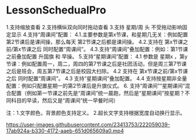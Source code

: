 # LessonSchedualPro

1.支持缩放查看
2.支持横纵双向同时拖动查看
3.支持 星期/周 头 不受拖动影响固定显示
4.支持“周课间”配置：
4.1.主要参数是第x节课，和星期几无关：例如配置第2节课后是课间操，那么每天	  第2节课之后都是课间操。
4.2.支持在 第x节课之前/第x节课之后 同时配置“周课间”。
4.3.支持“周课间”叠加配置：例如：第1节课之前叠加配置 升国旗 和 早操。
5.支持“星期课间”配置：
      4.1 参数是 星期x ，第y节课：例如配置周一，周二，周四的第7节课之后是社团活动，但是周三第7节课之后是班会，周五第7节课之后是校园大扫除。
4.2 支持在 第x节课之前/第x节课之后 同时配置“周课间”。
4.3 支持“星期课间”叠加配置。
4.4 支持按星期非全量配置：例如只配置星期一的第2节课后是升旗仪式。
6. 支持“周课间”“星期课间”混合配置（例如第一节课之前先是“周课间”统一晨跑，然后是“星期课间”按星期？不同科目的早读，然后又是“周课间”统一早餐时间）

注：1.文字颜色，背景颜色支持定义。
    2.超长文字支持根据宽度自动换行显示。



https://user-images.githubusercontent.com/23413753/222059039-17ab924a-b330-4172-aaeb-651d065609a0.mp4

